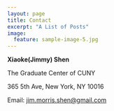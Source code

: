 ```yaml
---
layout: page
title: Contact
excerpt: "A List of Posts"
image:
  feature: sample-image-5.jpg
---
```


**Xiaoke(Jimmy) Shen**

The Graduate Center of CUNY

365 5th Ave,
New York, NY 10016

Email: [jim.morris.shen@gmail.com](mailto:jim.morris.shen@gmail.com)

